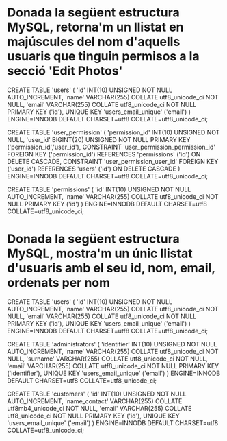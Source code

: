 # Donada la següent estructura MySQL, retorna'm un llistat en majúscules del nom d'aquells usuaris que tinguin permisos a la secció 'Edit Photos'

CREATE TABLE 'users' (
'id' INT(10) UNSIGNED NOT NULL AUTO_INCREMENT,
'name' VARCHAR(255) COLLATE utf8_unicode_ci NOT NULL,
'email' VARCHAR(255) COLLATE utf8_unicode_ci NOT NULL
PRIMARY KEY ('id'),
UNIQUE KEY 'users_email_unique' ('email')
) ENGINE=INNODB DEFAULT CHARSET=utf8 COLLATE=utf8_unicode_ci;

CREATE TABLE 'user_permission' (
'permission_id' INT(10) UNSIGNED NOT NULL,
'user_id' BIGINT(20) UNSIGNED NOT NULL
PRIMARY KEY ('permission_id','user_id'),
CONSTRAINT 'user_permission_permission_id' FOREIGN KEY ('permission_id') REFERENCES 'permissions' ('id') ON DELETE CASCADE,
CONSTRAINT 'user_permission_user_id' FOREIGN KEY ('user_id') REFERENCES 'users' ('id') ON DELETE CASCADE
) ENGINE=INNODB DEFAULT CHARSET=utf8 COLLATE=utf8_unicode_ci;

CREATE TABLE 'permissions' (
'id' INT(10) UNSIGNED NOT NULL AUTO_INCREMENT,
'name' VARCHAR(255) COLLATE utf8_unicode_ci NOT NULL
PRIMARY KEY ('id')
) ENGINE=INNODB DEFAULT CHARSET=utf8 COLLATE=utf8_unicode_ci;

# Donada la següent estructura MySQL, mostra'm un únic llistat d'usuaris amb el seu id, nom, email, ordenats per nom

CREATE TABLE 'users' (
'id' INT(10) UNSIGNED NOT NULL AUTO_INCREMENT,
'name' VARCHAR(255) COLLATE utf8_unicode_ci NOT NULL,
'email' VARCHAR(255) COLLATE utf8_unicode_ci NOT NULL
PRIMARY KEY ('id'),
UNIQUE KEY 'users_email_unique' ('email')
) ENGINE=INNODB DEFAULT CHARSET=utf8 COLLATE=utf8_unicode_ci;

CREATE TABLE 'administrators' (
'identifier' INT(10) UNSIGNED NOT NULL AUTO_INCREMENT,
'name' VARCHAR(255) COLLATE utf8_unicode_ci NOT NULL,
'surname' VARCHAR(255) COLLATE utf8_unicode_ci NOT NULL,
'email' VARCHAR(255) COLLATE utf8_unicode_ci NOT NULL
PRIMARY KEY ('identifier'),
UNIQUE KEY 'users_email_unique' ('email')
) ENGINE=INNODB DEFAULT CHARSET=utf8 COLLATE=utf8_unicode_ci;

CREATE TABLE 'customers' (
'id' INT(10) UNSIGNED NOT NULL AUTO_INCREMENT,
'name_contact' VARCHAR(255) COLLATE utf8mb4_unicode_ci NOT NULL,
'email' VARCHAR(255) COLLATE utf8_unicode_ci NOT NULL
PRIMARY KEY ('id'),
UNIQUE KEY 'users_email_unique' ('email')
) ENGINE=INNODB DEFAULT CHARSET=utf8 COLLATE=utf8_unicode_ci;